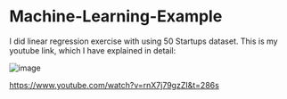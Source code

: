 # Machine-Learning-Example
I did linear regression exercise with using 50 Startups dataset.
This is my youtube link, which I have explained in detail:

![image](https://user-images.githubusercontent.com/56205378/120222896-60f4f700-c249-11eb-8b33-fd393608bf2e.png)

https://www.youtube.com/watch?v=rnX7j79gzZI&t=286s
